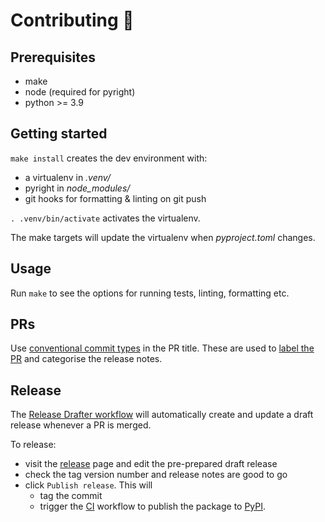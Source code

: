 # Contributing 🌳

## Prerequisites

- make
- node (required for pyright)
- python >= 3.9

## Getting started

`make install` creates the dev environment with:

- a virtualenv in _.venv/_
- pyright in _node_modules/_
- git hooks for formatting & linting on git push

`. .venv/bin/activate` activates the virtualenv.

The make targets will update the virtualenv when _pyproject.toml_ changes.

## Usage

Run `make` to see the options for running tests, linting, formatting etc.

## PRs

Use [conventional commit types](https://www.conventionalcommits.org/en/v1.0.0/) in the PR title. These are used to [label the PR](.github/release-drafter.yml) and categorise the release notes.

## Release

The [Release Drafter workflow](https://github.com/seek-oss/aec/actions/workflows/draft.yml) will automatically create and update a draft release whenever a PR is merged.

To release:

- visit the [release](https://github.com/seek-oss/aec/releases) page and edit the pre-prepared draft release
- check the tag version number and release notes are good to go
- click `Publish release`. This will
  - tag the commit
  - trigger the [CI](https://github.com/seek-oss/aec/actions/workflows/pythonapp.yml) workflow to publish the package to [PyPI](https://pypi.org/project/aec-cli/).

